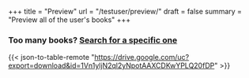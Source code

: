 
+++
title = "Preview"
url = "/testuser/preview/"
draft = false
summary = "Preview all of the user's books"
+++

### Too many books? [Search for a specific one](/testuser/search/)
{{< json-to-table-remote "https://drive.google.com/uc?export=download&id=1Vn1yljN2ql2yNpotAAXCDKwYPLQ20fDP" >}}




